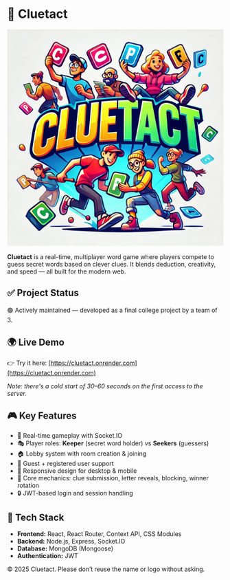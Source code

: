 # 🧩 Cluetact

![Cluetact Logo](Client/src/assets/Cluetact.jpeg)

**Cluetact** is a real-time, multiplayer word game where players compete to guess secret words based on clever clues. It blends deduction, creativity, and speed — all built for the modern web.

## ✅ Project Status

🟢 Actively maintained — developed as a final college project by a team of 3.

## 🌍 Live Demo

👉 Try it here: [https://cluetact.onrender.com](https://cluetact.onrender.com)

*Note: there's a cold start of 30–60 seconds on the first access to the server.*

## 🎮 Key Features

- 🔗 Real-time gameplay with Socket.IO
- 🎭 Player roles: **Keeper** (secret word holder) vs **Seekers** (guessers)
- 🏠 Lobby system with room creation & joining
- 🧑 Guest + registered user support
- 📱 Responsive design for desktop & mobile
- 🧠 Core mechanics: clue submission, letter reveals, blocking, winner rotation
- 🔒 JWT-based login and session handling

## 🧰 Tech Stack

- **Frontend:** React, React Router, Context API, CSS Modules
- **Backend:** Node.js, Express, Socket.IO
- **Database:** MongoDB (Mongoose)
- **Authentication:** JWT

© 2025 Cluetact. Please don’t reuse the name or logo without asking. 
